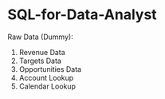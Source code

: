 # SQL-for-Data-Analyst

Raw Data (Dummy):
1) Revenue Data
2) Targets Data
3) Opportunities Data
4) Account Lookup
5) Calendar Lookup
